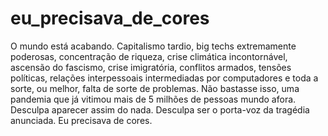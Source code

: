 # eu_precisava_de_cores
O mundo está acabando. Capitalismo tardio, big techs extremamente poderosas, concentração de riqueza, crise climática incontornável, ascensão do fascismo, crise imigratória, conflitos armados, tensões políticas, relações interpessoais intermediadas por computadores e toda a sorte, ou melhor, falta de sorte de problemas. Não bastasse isso, uma pandemia que já vitimou mais de 5 milhões de pessoas mundo afora. Desculpa aparecer assim do nada. Desculpa ser o porta-voz da tragédia anunciada. Eu precisava de cores.
